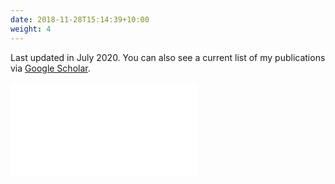 ```yaml
---
date: 2018-11-28T15:14:39+10:00
weight: 4
---
```


Last updated in July 2020. You can also see a current list of my publications via [Google Scholar](https://scholar.google.com/citations?user=9HhJM0wAAAAJ&hl=en).

<div style="overflow:auto;-webkit-overflow-scrolling:touch">
  
  <object data = "CV_updated_July.pdf" type = "application/pdf"  style = "overflow:auto; width:100% !important; min-height:100vh !important;" >
      <embed src = "CV_updated_July.pdf" type=  "application/pdf"/>
  </object>
</div>
